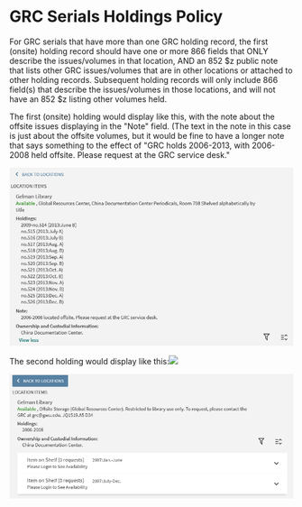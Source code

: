 # GRC Serials Holdings Policy

For GRC serials that have more than one GRC holding record, the first (onsite) holding record should have one or more 866 fields that ONLY describe the issues/volumes in that location, AND an 852 $z public note that lists other GRC issues/volumes that are in other locations or attached to other holding records. Subsequent holding records will only include 866 field(s) that describe the issues/volumes in those locations, and will not have an 852 $z listing other volumes held.

The first (onsite) holding would display like this, with the note about the offsite issues displaying in the "Note" field. (The text in the note in this case is just about the offsite volumes, but it would be fine to have a longer note that says something to the effect of "GRC holds 2006-2013, with 2006-2008 held offsite. Please request at the GRC service desk."

![](<../../.gitbook/assets/grc serials holdings primo display 1.PNG>)

The second holding would display like this:![](https://ssl.gstatic.com/ui/v1/icons/mail/images/cleardot.gif)

![](<../../.gitbook/assets/grc serials holdings primo display 2.PNG>)
